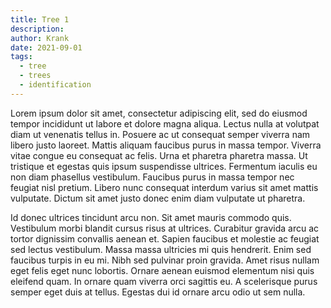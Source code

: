 ```yaml
---
title: Tree 1
description: 
author: Krank
date: 2021-09-01
tags:
  - tree
  - trees
  - identification
---
```

Lorem ipsum dolor sit amet, consectetur adipiscing elit, sed do eiusmod tempor incididunt ut labore et dolore magna aliqua. Lectus nulla at volutpat diam ut venenatis tellus in. Posuere ac ut consequat semper viverra nam libero justo laoreet. Mattis aliquam faucibus purus in massa tempor. Viverra vitae congue eu consequat ac felis. Urna et pharetra pharetra massa. Ut tristique et egestas quis ipsum suspendisse ultrices. Fermentum iaculis eu non diam phasellus vestibulum. Faucibus purus in massa tempor nec feugiat nisl pretium. Libero nunc consequat interdum varius sit amet mattis vulputate. Dictum sit amet justo donec enim diam vulputate ut pharetra.

Id donec ultrices tincidunt arcu non. Sit amet mauris commodo quis. Vestibulum morbi blandit cursus risus at ultrices. Curabitur gravida arcu ac tortor dignissim convallis aenean et. Sapien faucibus et molestie ac feugiat sed lectus vestibulum. Massa massa ultricies mi quis hendrerit. Enim sed faucibus turpis in eu mi. Nibh sed pulvinar proin gravida. Amet risus nullam eget felis eget nunc lobortis. Ornare aenean euismod elementum nisi quis eleifend quam. In ornare quam viverra orci sagittis eu. A scelerisque purus semper eget duis at tellus. Egestas dui id ornare arcu odio ut sem nulla.